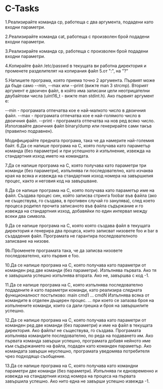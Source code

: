 # C-Tasks

1.Реализирайте команда cp, работеща с два аргумента, подадени като входни параметри.

2.Реализирайте команда cat, работеща с произволен брой подадени входни параметри.

3.Реализирайте команда cp, работеща с произволен брой подадени входни параметри.

4.Koпирайте файл /etc/passwd в текущата ви работна директория и променете разделителят на копирания файл 5.от ":", на "?"

5.Напишете програма, която приема точно 2 аргумента. Първият може да бъде само --min, --max или --print (вижте man 3 strcmp). Вторият аргумент е двоичен файл, в който има записани цели неотрицателни двубайтови числа (uint16_t - вижте man stdint.h). Ако първият аргумент е:

--min - програмата отпечатва кое е най-малкото число в двоичния файл.
--max - програмата отпечатва кое е най-голямото число в двоичния файл.
--print - програмата отпечатва на нов ред всяко число.
Използвайте двоичния файл binary/dump или генерирайте сами такъв (правилно подравнен).

Модифицирайте предната програма, така че да намерите най-големия байт.
6.Да се напише програма на С, която получава като параметър команда (без параметри) и при успешното ѝ изпълнение, извежда на стандартния изход името на командата.

7.Да се напише програма на С, която получава като параметри три команди (без параметри), изпълнява ги последователно, като изчаква края на всяка и извежда на стандартния изход номера на завършилия процес, както и неговия код на завършване.

8.Да се напише програма на С, която получава като параметър име на файл. Създава процес син, който записва стринга foobar във файла (ако не съществува, го създава, в противен случай го занулява), след което процеса родител прочита записаното във файла съдържание и го извежда на стандартния изход, добавяйки по един интервал между всеки два символа.

9.Да се напише програма на C, която която създава файл в текущата директория и генерира два процесa, които записват низовете foo и bar в създадения файл.
Програмата не гарантира последователното записване на низове.

9b.Променете програмата така, че да записва низовете последователно, като първия е foo.

10.Да се напише програма на C, която получава като параметри от команден ред две команди (без параметри). Изпълнява първата. Ако тя е завършила успешно изпълнява втората. Ако не, завършва с код -1.

11.Да се напише програма на C, която изпълнява последователно подадените ѝ като параметри команди, като реализира следната функционалност постъпково:
main cmd1 ... cmdN Изпълнява всяка от командите в отделен дъщерен процес.
... при което се запазва броя на изпълнените команди, които са дали грешка и броя на завършилите успешно.

12.Да се напише програма на C, която получава като параметри от команден ред две команди (без параметри) и име на файл в текущата директория. Ако файлът не съществува, го създава. Програмата изпълнява командите последователно, по реда на подаването им. Ако първата команда завърши успешно, програмата добавя нейното име към съдържанието на файла, подаден като команден параметър. Ако командата завърши неуспешно, програмата уведомява потребителя чрез подходящо съобщение.

13.Да се напише програма на C, която получава като командни параметри две команди (без параметри). Изпълнява ги едновременно и извежда на стандартния изход номера на процеса на първата завършила успешно. Ако нито една не завърши успешно извежда -1.
